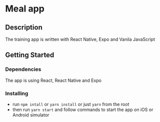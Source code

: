 # Meal app

## Description

The training app is written with React Native, Expo and Vanila JavaScript

## Getting Started

### Dependencies

The app is using React, React Native and Expo

### Installing

* run `npm intall` or `yarn install` or just `yarn` from the root
* then run `yarn start` and follow commands to start the app on iOS or Android simulator
